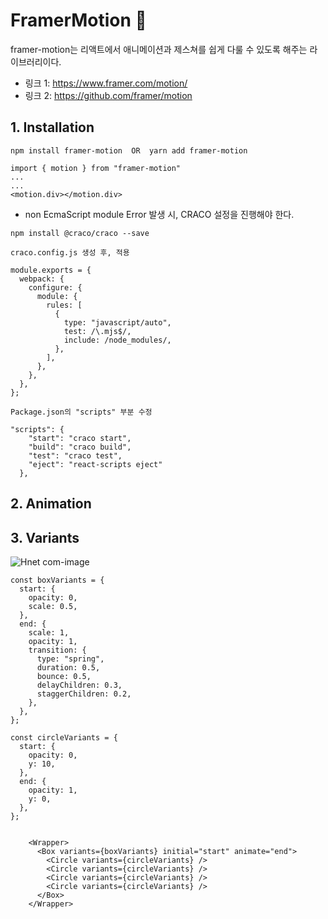# FramerMotion 🎨

framer-motion는 리액트에서 애니메이션과 제스쳐를 쉽게 다룰 수 있도록 해주는 라이브러리이다. <br/>
- 링크 1: https://www.framer.com/motion/ <br/>
- 링크 2: https://github.com/framer/motion


## 1. Installation

```
npm install framer-motion  OR  yarn add framer-motion
```
```
import { motion } from "framer-motion"
...
...
<motion.div></motion.div>
```

- non EcmaScript module Error 발생 시, CRACO 설정을 진행해야 한다.
```
npm install @craco/craco --save
```
```
craco.config.js 생성 후, 적용

module.exports = {
  webpack: {
    configure: {
      module: {
        rules: [
          {
            type: "javascript/auto",
            test: /\.mjs$/,
            include: /node_modules/,
          },
        ],
      },
    },
  },
};
```
```
Package.json의 "scripts" 부분 수정

"scripts": {
    "start": "craco start",
    "build": "craco build",
    "test": "craco test",
    "eject": "react-scripts eject"
  },
```



## 2. Animation


## 3. Variants

![Hnet com-image](https://user-images.githubusercontent.com/81430564/147209835-b4b5f2db-ea26-44f0-bbbe-92e88e1754bb.gif)

```
const boxVariants = {
  start: {
    opacity: 0,
    scale: 0.5,
  },
  end: {
    scale: 1,
    opacity: 1,
    transition: {
      type: "spring",
      duration: 0.5,
      bounce: 0.5,
      delayChildren: 0.3,
      staggerChildren: 0.2,
    },
  },
};

const circleVariants = {
  start: {
    opacity: 0,
    y: 10,
  },
  end: {
    opacity: 1,
    y: 0,
  },
};


    <Wrapper>
      <Box variants={boxVariants} initial="start" animate="end">
        <Circle variants={circleVariants} />
        <Circle variants={circleVariants} />
        <Circle variants={circleVariants} />
        <Circle variants={circleVariants} />
      </Box>
    </Wrapper>
 
```







